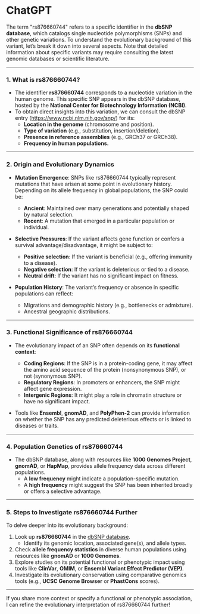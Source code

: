 # ChatGPT

The term "rs876660744" refers to a specific identifier in the **dbSNP database**, which catalogs single nucleotide polymorphisms (SNPs) and other genetic variations. To understand the evolutionary background of this variant, let’s break it down into several aspects. Note that detailed information about specific variants may require consulting the latest genomic databases or scientific literature.

---

### 1. **What is rs876660744?**
- The identifier **rs876660744** corresponds to a nucleotide variation in the human genome. This specific SNP appears in the dbSNP database, hosted by the **National Center for Biotechnology Information (NCBI)**.
- To obtain direct insights into this variation, we can consult the dbSNP entry (https://www.ncbi.nlm.nih.gov/snp/) for its:
  - **Location in the genome** (chromosome and position).
  - **Type of variation** (e.g., substitution, insertion/deletion).
  - **Presence in reference assemblies** (e.g., GRCh37 or GRCh38).
  - **Frequency in human populations.**

---

### 2. **Origin and Evolutionary Dynamics**
- **Mutation Emergence**: SNPs like rs876660744 typically represent mutations that have arisen at some point in evolutionary history. Depending on its allele frequency in global populations, the SNP could be:
  - **Ancient**: Maintained over many generations and potentially shaped by natural selection.
  - **Recent**: A mutation that emerged in a particular population or individual.

- **Selective Pressures**: If the variant affects gene function or confers a survival advantage/disadvantage, it might be subject to:
  - **Positive selection**: If the variant is beneficial (e.g., offering immunity to a disease).
  - **Negative selection**: If the variant is deleterious or tied to a disease.
  - **Neutral drift**: If the variant has no significant impact on fitness.

- **Population History**: The variant’s frequency or absence in specific populations can reflect:
  - Migrations and demographic history (e.g., bottlenecks or admixture).
  - Ancestral geographic distributions.

---

### 3. **Functional Significance of rs876660744**
- The evolutionary impact of an SNP often depends on its **functional context**:
  - **Coding Regions**: If the SNP is in a protein-coding gene, it may affect the amino acid sequence of the protein (nonsynonymous SNP), or not (synonymous SNP).
  - **Regulatory Regions**: In promoters or enhancers, the SNP might affect gene expression.
  - **Intergenic Regions**: It might play a role in chromatin structure or have no significant impact.

- Tools like **Ensembl**, **gnomAD**, and **PolyPhen-2** can provide information on whether the SNP has any predicted deleterious effects or is linked to diseases or traits.

---

### 4. **Population Genetics of rs876660744**
- The dbSNP database, along with resources like **1000 Genomes Project**, **gnomAD**, or **HapMap**, provides allele frequency data across different populations.
  - A **low frequency** might indicate a population-specific mutation.
  - A **high frequency** might suggest the SNP has been inherited broadly or offers a selective advantage.

---

### 5. **Steps to Investigate rs876660744 Further**
To delve deeper into its evolutionary background:
1. Look up **rs876660744** in the [dbSNP database](https://www.ncbi.nlm.nih.gov/snp/).
   - Identify its genomic location, associated gene(s), and allele types.
2. Check **allele frequency statistics** in diverse human populations using resources like **gnomAD** or **1000 Genomes**.
3. Explore studies on its potential functional or phenotypic impact using tools like **ClinVar**, **OMIM**, or **Ensembl Variant Effect Predictor (VEP)**.
4. Investigate its evolutionary conservation using comparative genomics tools (e.g., **UCSC Genome Browser** or **PhastCons** scores).

---

If you share more context or specify a functional or phenotypic association, I can refine the evolutionary interpretation of rs876660744 further!